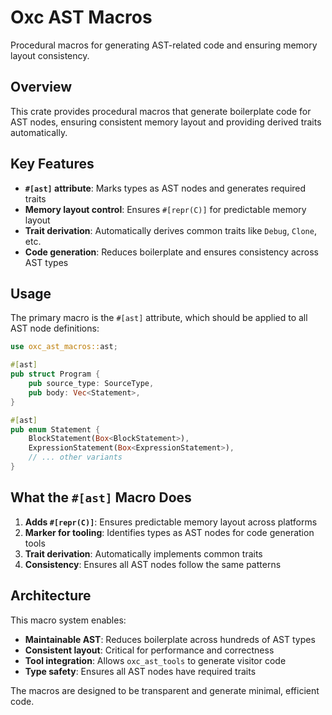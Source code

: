# Oxc AST Macros

Procedural macros for generating AST-related code and ensuring memory layout consistency.

## Overview

This crate provides procedural macros that generate boilerplate code for AST nodes, ensuring consistent memory layout and providing derived traits automatically.

## Key Features

- **`#[ast]` attribute**: Marks types as AST nodes and generates required traits
- **Memory layout control**: Ensures `#[repr(C)]` for predictable memory layout  
- **Trait derivation**: Automatically derives common traits like `Debug`, `Clone`, etc.
- **Code generation**: Reduces boilerplate and ensures consistency across AST types

## Usage

The primary macro is the `#[ast]` attribute, which should be applied to all AST node definitions:

```rust
use oxc_ast_macros::ast;

#[ast]
pub struct Program {
    pub source_type: SourceType,
    pub body: Vec<Statement>,
}

#[ast]  
pub enum Statement {
    BlockStatement(Box<BlockStatement>),
    ExpressionStatement(Box<ExpressionStatement>),
    // ... other variants
}
```

## What the `#[ast]` Macro Does

1. **Adds `#[repr(C)]`**: Ensures predictable memory layout across platforms
2. **Marker for tooling**: Identifies types as AST nodes for code generation tools
3. **Trait derivation**: Automatically implements common traits
4. **Consistency**: Ensures all AST nodes follow the same patterns

## Architecture

This macro system enables:
- **Maintainable AST**: Reduces boilerplate across hundreds of AST types
- **Consistent layout**: Critical for performance and correctness
- **Tool integration**: Allows `oxc_ast_tools` to generate visitor code
- **Type safety**: Ensures all AST nodes have required traits

The macros are designed to be transparent and generate minimal, efficient code.